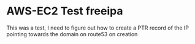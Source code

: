 # AWS-EC2 Test freeipa

This was a test, I need to figure out how to create a PTR record of the IP pointing towards the domain on route53 on creation